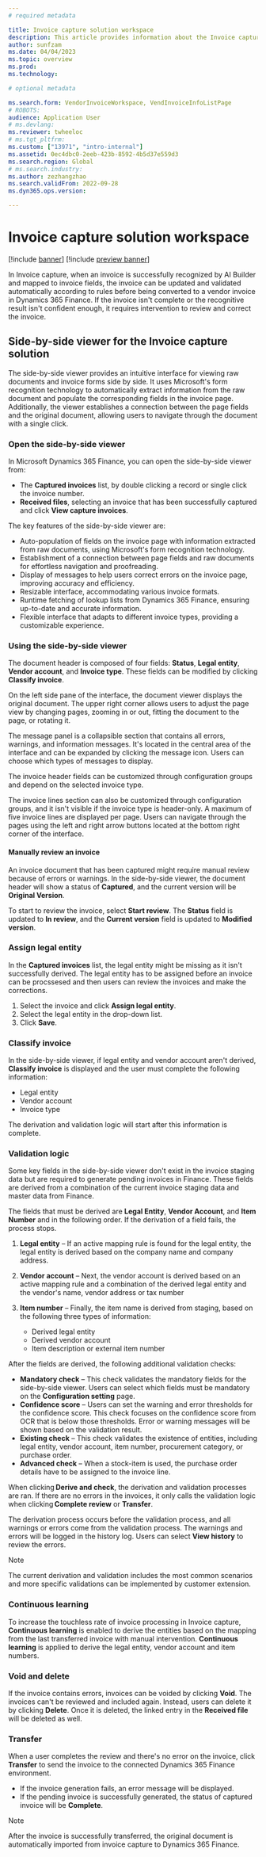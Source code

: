 ```yaml
---
# required metadata

title: Invoice capture solution workspace
description: This article provides information about the Invoice capture solution workspace.
author: sunfzam
ms.date: 04/04/2023
ms.topic: overview
ms.prod: 
ms.technology: 

# optional metadata

ms.search.form: VendorInvoiceWorkspace, VendInvoiceInfoListPage
# ROBOTS: 
audience: Application User
# ms.devlang: 
ms.reviewer: twheeloc
# ms.tgt_pltfrm: 
ms.custom: ["13971", "intro-internal"]
ms.assetid: 0ec4dbc0-2eeb-423b-8592-4b5d37e559d3
ms.search.region: Global
# ms.search.industry: 
ms.author: zezhangzhao
ms.search.validFrom: 2022-09-28
ms.dyn365.ops.version: 

---
```


# Invoice capture solution workspace

[!include [banner](../includes/banner.md)]
[!include [preview banner](../includes/preview-banner.md)]

In Invoice capture, when an invoice is successfully recognized by AI Builder and mapped to invoice fields, the invoice can be updated and validated automatically according to rules before being converted to a vendor invoice in Dynamics 365 Finance. If the invoice isn't complete or the recognitive result isn't confident enough, it requires intervention to review and correct the invoice. 
 
## Side-by-side viewer for the Invoice capture solution

The side-by-side viewer provides an intuitive interface for viewing raw documents and invoice forms side by side. It uses Microsoft's form recognition technology to automatically extract information from the raw document and populate the corresponding fields in the invoice page. Additionally, the viewer establishes a connection between the page fields and the original document, allowing users to navigate through the document with a single click. 

### Open the side-by-side viewer

In Microsoft Dynamics 365 Finance, you can open the side-by-side viewer from:
 - The **Captured invoices** list, by double clicking a record or single click the invoice number. 
 - **Received files**, selecting an invoice that has been successfully captured and click **View capture invoices**.

The key features of the side-by-side viewer are: 
 - Auto-population of fields on the invoice page with information extracted from raw documents, using Microsoft's form recognition technology. 
 - Establishment of a connection between page fields and raw documents for effortless navigation and proofreading. 
 - Display of messages to help users correct errors on the invoice page, improving accuracy and efficiency. 
 - Resizable interface, accommodating various invoice formats. 
 - Runtime fetching of lookup lists from Dynamics 365 Finance, ensuring up-to-date and accurate information. 
 - Flexible interface that adapts to different invoice types, providing a customizable experience. 

### Using the side-by-side viewer

The document header is composed of four fields: **Status**, **Legal entity**, **Vendor account**, and **Invoice type**. These fields can be modified by clicking **Classify invoice**. 

On the left side pane of the interface, the document viewer displays the original document. The upper right corner allows users to adjust the page view by changing pages, zooming in or out, fitting the document to the page, or rotating it. 

The message panel is a collapsible section that contains all errors, warnings, and information messages. It's located in the central area of the interface and can be expanded by clicking the message icon. Users can choose which types of messages to display. 

The invoice header fields can be customized through configuration groups and depend on the selected invoice type. 

The invoice lines section can also be customized through configuration groups, and it isn't visible if the invoice type is header-only. A maximum of five invoice lines are displayed per page. Users can navigate through the pages using the left and right arrow buttons located at the bottom right corner of the interface. 

#### Manually review an invoice

An invoice document that has been captured might require manual review because of errors or warnings. In the side-by-side viewer, the document header will show a status of **Captured**, and the current version will be **Original Version**.

To start to review the invoice, select **Start review**. The **Status** field is updated to **In review**, and the **Current version** field is updated to **Modified version**.


### Assign legal entity 

In the **Captured invoices** list, the legal entity might be missing as it isn't successfully derived. The legal entity has to be assigned before an invoice can be procssesed and then users can review the invoices and make the corrections. 

1. Select the invoice and click **Assign legal entity**.
2. Select the legal entity in the drop-down list. 
3. Click **Save**. 

### Classify invoice

In the side-by-side viewer, if legal entity and vendor account aren't derived, **Classify invoice** is displayed and the user must complete the following information: 
 - Legal entity 
 - Vendor account 
 - Invoice type 

The derivation and validation logic will start after this information is complete.  


### Validation logic

Some key fields in the side-by-side viewer don't exist in the invoice staging data but are required to generate pending invoices in Finance. These fields are derived from a combination of the current invoice staging data and master data from Finance.

The fields that must be derived are **Legal Entity**, **Vendor Account**, and **Item Number** and in the following order. If the derivation of a field fails, the process stops.

1. **Legal entity** – If an active mapping rule is found for the legal entity, the legal entity is derived based on the company name and company address.
2. **Vendor account** – Next, the vendor account is derived based on an active mapping rule and a combination of the derived legal entity and the vendor's name, vendor address or tax number
3. **Item number** – Finally, the item name is derived from staging, based on the following three types of information:

    - Derived legal entity
    - Derived vendor account
    - Item description or external item number

After the fields are derived, the following additional validation checks:

- **Mandatory check** – This check validates the mandatory fields for the side-by-side viewer. Users can select which fields must be mandatory on the **Configuration setting** page.
- **Confidence score** – Users can set the warning and error thresholds for the confidence score. This check focuses on the confidence score from OCR that is below those thresholds. Error or warning messages will be shown based on the validation result.
- **Existing check** – This check validates the existence of entities, including legal entity, vendor account, item number, procurement category, or purchase order.
- **Advanced check** – When a stock-item is used, the purchase order details have to be assigned to the invoice line.  


When clicking **Derive and check**, the derivation and validation processes are ran. If there are no errors in the invoices, it only calls the validation logic when clicking **Complete review** or **Transfer**. 

The derivation process occurs before the validation process, and all warnings or errors come from the validation process. The warnings and errors will be logged in the history log. Users can select **View history** to review the errors.  

>[!Note]
>The current derivation and validation includes the most common scenarios and more specific validations can be implemented by customer extension. 


### Continuous learning 
To increase the touchless rate of invoice processing in Invoice capture, **Continuous learning** is enabled to derive the entities based on the mapping from the last transferred invoice with manual intervention. **Continuous learning** is applied to derive the legal entity, vendor account and item numbers. 

### Void and delete 
If the invoice contains errors, invoices can be voided by clicking **Void**. The invoices can't be reviewed and included again. Instead, users can delete it by clicking **Delete**. Once it is deleted, the linked entry in the **Received file** will be deleted as well.  

### Transfer 
When a user completes the review and there's no error on the invoice, click **Transfer** to send the invoice to the connected Dynamics 365 Finance environment. 
 - If the invoice generation fails, an error message will be displayed.
 - If the pending invoice is successfully generated, the status of captured invoice will be **Complete**. 

>[!Note]
>After the invoice is successfully transferred, the original document is automatically imported from invoice capture to Dynamics 365 Finance. 




